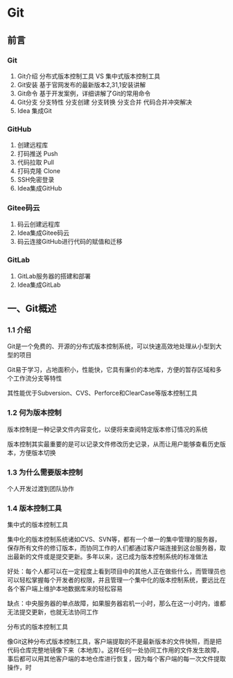 # Git



## 前言

### Git

1. Git介绍 分布式版本控制工具 VS 集中式版本控制工具
2. Git安装 基于官网发布的最新版本2,31,1安装讲解
3. Git命令 基于开发案例，详细讲解了Git的常用命令
4. Git分支 分支特性 分支创建 分支转换 分支合并 代码合并冲突解决
5. Idea 集成Git



### GitHub

1. 创建远程库
2. 打码推送 Push
3. 代码拉取 Pull
4. 打码克隆 Clone
5. SSH免密登录
6. Idea集成GitHub



### Gitee码云

1. 码云创建远程库
2. Idea集成Gitee码云
3. 码云连接GitHub进行代码的赋值和迁移



### GitLab

1. GitLab服务器的搭建和部署
2. Idea集成GitLab



## 一、Git概述

### 1.1 介绍

Git是一个免费的、开源的分布式版本控制系统，可以快速高效地处理从小型到大型的项目

Git易于学习，占地面积小，性能快，它具有廉价的本地库，方便的暂存区域和多个工作流分支等特性

其性能优于Subversion、CVS、Perforce和ClearCase等版本控制工具



### 1.2 何为版本控制

版本控制是一种记录文件内容变化，以便将来查阅特定版本修订情况的系统

版本控制其实最重要的是可以记录文件修改历史记录，从而让用户能够查看历史版本，方便版本切换



### 1.3 为什么需要版本控制

个人开发过渡到团队协作



### 1.4 版本控制工具

集中式的版本控制工具

集中化的版本控制系统诸如CVS、SVN等，都有一个单一的集中管理的服务器，保存所有文件的修订版本，而协同工作的人们都通过客户端连接到这台服务器，取出最新的文件或是提交更新。多年以来，这已成为版本控制系统的标准做法

好处：每个人都可以在一定程度上看到项目中的其他人正在做些什么，而管理员也可以轻松掌握每个开发者的权限，并且管理一个集中化的版本控制系统，要远比在各个客户端上维护本地数据库来的轻松容易

缺点：中央服务器的单点故障，如果服务器宕机一小时，那么在这一小时内，谁都无法提交更新，也就无法协同工作



分布式的版本控制工具

像Git这种分布式版本控制工具，客户端提取的不是最新版本的文件快照，而是把代码仓库完整地镜像下来（本地库）。这样任何一处协同工作用的文件发生故障，事后都可以用其他客户端的本地仓库进行恢复，因为每个客户端的每一次文件提取操作，时

































































